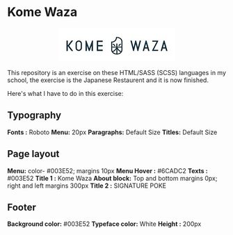 # Kome Waza

<div align="center">
<img src="./img/logo-kome-waza.jpg" alt="Log Kome Waza">
</div>

This repository is an exercise on these HTML/SASS (SCSS) languages in my school, the exercise is the Japanese Restaurent and it is now finished.

Here's what I have to do in this exercise:

## Typography 
**Fonts :** Roboto
**Menu:** 20px
**Paragraphs:** Default Size
**Titles:** Default Size

## Page layout
**Menu:** color- #003E52; margins 10px
**Menu Hover :** #6CADC2
**Texts :** #003E52
**Title 1 :** Kome Waza
**About block:** Top and bottom margins 0px; right and left margins 300px
**Title 2 :** SIGNATURE POKE

## Footer
**Background color:** #003E52
**Typeface color:** White
**Height :** 200px
